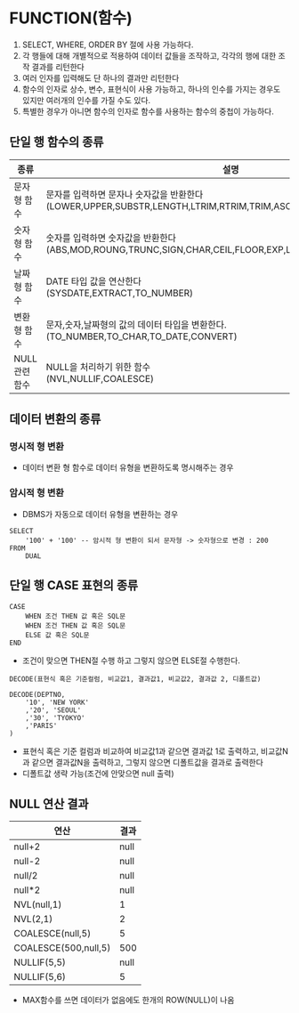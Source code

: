 # FUNCTION(함수)

1. SELECT, WHERE, ORDER BY 절에 사용 가능하다.
2. 각 행들에 대해 개별적으로 적용하여 데이터 값들을 조작하고, 각각의 행에 대한 조작 결과를 리턴한다
3. 여러 인자를 입력해도 단 하나의 결과만 리턴한다
4. 함수의 인자로 상수, 변수, 표현식이 사용 가능하고, 하나의 인수를 가지는 경우도 있지만 여러개의 인수를 가질 수도 있다.
5. 특별한 경우가 아니면 함수의 인자로 함수를 사용하는 함수의 중첩이 가능하다.

## 단일 행 함수의 종류
종류|설명
---|---
문자형 함수|문자를 입력하면 문자나 숫자값을 반환한다<br>(LOWER,UPPER,SUBSTR,LENGTH,LTRIM,RTRIM,TRIM,ASCII)
숫자형 함수|숫자를 입력하면 숫자값을 반환한다<br>(ABS,MOD,ROUNG,TRUNC,SIGN,CHAR,CEIL,FLOOR,EXP,LOG,LN,POWER,SIN,COS,TAN)
날짜형 함수|DATE 타입 값을 연산한다<br>(SYSDATE,EXTRACT,TO_NUMBER)
변환형 함수|문자,숫자,날짜형의 값의 데이터 타입을 변환한다.<br>(TO_NUMBER,TO_CHAR,TO_DATE,CONVERT)
NULL관련 함수|NULL을 처리하기 위한 함수<br>(NVL,NULLIF,COALESCE)


## 데이터 변환의 종류
### 명시적 형 변환
- 데이터 변환 형 함수로 데이터 유형을 변환하도록 명시해주는 경우

### 암시적 형 변환
- DBMS가 자동으로 데이터 유형을 변환하는 경우
```
SELECT
    '100' + '100' -- 암시적 형 변환이 되서 문자형 -> 숫자형으로 변경 : 200
FROM
    DUAL
```

## 단일 행 CASE 표현의 종류

```
CASE 
    WHEN 조건 THEN 값 혹은 SQL문
    WHEN 조건 THEN 값 혹은 SQL문
    ELSE 값 혹은 SQL문
END
```
* 조건이 맞으면 THEN절 수행 하고 그렇지 않으면 ELSE절 수행한다.


```
DECODE(표현식 혹은 기준컬럼, 비교값1, 결과값1, 비교값2, 결과값 2, 디폴트값)

DECODE(DEPTNO, 
    '10', 'NEW YORK'
    ,'20', 'SEOUL'
    ,'30', 'TYOKYO'
    ,'PARIS'
)
```
* 표현식 혹은 기준 컬럼과 비교하여 비교값1과 같으면 결과값 1로 출력하고, 비교값N과 같으면 결과값N을 출력하고, 그렇지 않으면 디폴트값을 결과로 출력한다
* 디폴트값 생략 가능(조건에 안맞으면 null 출력)

## NULL 연산 결과
연산|결과
---|---
null+2|null
null-2|null
null/2|null
null*2|null
NVL(null,1)|1
NVL(2,1)|2
COALESCE(null,5)|5
COALESCE(500,null,5)|500
NULLIF(5,5)|null
NULLIF(5,6)|5

* MAX함수를 쓰면 데이터가 없음에도 한개의 ROW(NULL)이 나옴